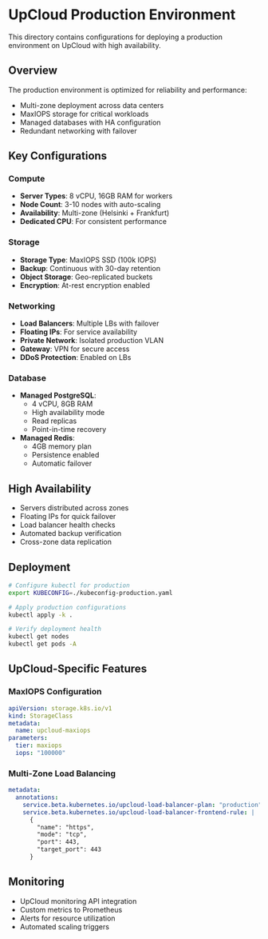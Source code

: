 # UpCloud Production Environment

This directory contains configurations for deploying a production environment on UpCloud with high availability.

## Overview

The production environment is optimized for reliability and performance:
- Multi-zone deployment across data centers
- MaxIOPS storage for critical workloads
- Managed databases with HA configuration
- Redundant networking with failover

## Key Configurations

### Compute
- **Server Types**: 8 vCPU, 16GB RAM for workers
- **Node Count**: 3-10 nodes with auto-scaling
- **Availability**: Multi-zone (Helsinki + Frankfurt)
- **Dedicated CPU**: For consistent performance

### Storage
- **Storage Type**: MaxIOPS SSD (100k IOPS)
- **Backup**: Continuous with 30-day retention
- **Object Storage**: Geo-replicated buckets
- **Encryption**: At-rest encryption enabled

### Networking
- **Load Balancers**: Multiple LBs with failover
- **Floating IPs**: For service availability
- **Private Network**: Isolated production VLAN
- **Gateway**: VPN for secure access
- **DDoS Protection**: Enabled on LBs

### Database
- **Managed PostgreSQL**: 
  - 4 vCPU, 8GB RAM
  - High availability mode
  - Read replicas
  - Point-in-time recovery
- **Managed Redis**:
  - 4GB memory plan
  - Persistence enabled
  - Automatic failover

## High Availability

- Servers distributed across zones
- Floating IPs for quick failover
- Load balancer health checks
- Automated backup verification
- Cross-zone data replication

## Deployment

```bash
# Configure kubectl for production
export KUBECONFIG=./kubeconfig-production.yaml

# Apply production configurations
kubectl apply -k .

# Verify deployment health
kubectl get nodes
kubectl get pods -A
```

## UpCloud-Specific Features

### MaxIOPS Configuration
```yaml
apiVersion: storage.k8s.io/v1
kind: StorageClass
metadata:
  name: upcloud-maxiops
parameters:
  tier: maxiops
  iops: "100000"
```

### Multi-Zone Load Balancing
```yaml
metadata:
  annotations:
    service.beta.kubernetes.io/upcloud-load-balancer-plan: "production"
    service.beta.kubernetes.io/upcloud-load-balancer-frontend-rule: |
      {
        "name": "https",
        "mode": "tcp",
        "port": 443,
        "target_port": 443
      }
```

## Monitoring

- UpCloud monitoring API integration
- Custom metrics to Prometheus
- Alerts for resource utilization
- Automated scaling triggers